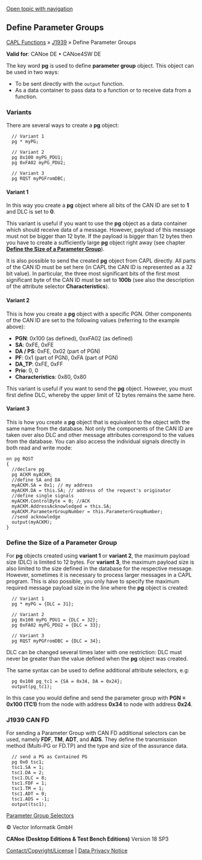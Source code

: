 [Open topic with navigation](../../../../CANoeDEFamily.htm#Topics/CAPLFunctions/J1939/CAPLfunctionsJ1939DefinePG.md)

## Define Parameter Groups

[CAPL Functions](../CAPLfunctions.md) » [J1939](CAPLfunctionsJ1939StartPage.md) » Define Parameter Groups

**Valid for**:  CANoe DE • CANoe4SW DE

The key word **pg** is used to define **parameter group** object. This object can be used in two ways:

- To be sent directly with the `output` function.
- As a data container to pass data to a function or to receive data from a function.

### Variants

There are several ways to create a **pg** object:

```plaintext
  // Variant 1
  pg * myPG;

  // Variant 2
  pg 0x100 myPG_PDU1;
  pg 0xFA02 myPG_PDU2;

  // Variant 3
  pg RQST myPGFromDBC;
```

#### Variant 1

In this way you create a **pg** object where all bits of the CAN ID are set to **1** and DLC is set to **0**.

This variant is useful if you want to use the **pg** object as a data container which should receive data of a message. However, payload of this message must not be bigger than 12 byte. If the payload is bigger than 12 bytes then you have to create a sufficiently large **pg** object right away (see chapter **[Define the Size of a Parameter Group](#DefineSize)**).

It is also possible to send the created **pg** object from CAPL directly. All parts of the CAN ID must be set here (in CAPL the CAN ID is represented as a 32 bit value). In particular, the three most significant bits of the first most significant byte of the CAN ID must be set to **100b** (see also the description of the attribute selector **Characteristics**).

#### Variant 2

This is how you create a **pg** object with a specific PGN. Other components of the CAN ID are set to the following values (referring to the example above):

- **PGN**: 0x100 (as defined), 0xxFA02 (as defined)
- **SA**: 0xFE, 0xFE
- **DA / PS**: 0xFE, 0x02 (part of PGN)
- **PF**: 0x1 (part of PGN), 0xFA (part of PGN)
- **DA_TP**: 0xFE, 0xFF
- **Prio**: 0, 0
- **Characteristics**: 0x80, 0x80

This variant is useful if you want to send the **pg** object. However, you must first define DLC, whereby the upper limit of 12 bytes remains the same here.

#### Variant 3

This is how you create a **pg** object that is equivalent to the object with the same name from the database. Not only the components of the CAN ID are taken over also DLC and other message attributes correspond to the values from the database. You can also access the individual signals directly in both read and write mode:

```plaintext
on pg RQST
{
  //declare pg
  pg ACKM myACKM;
  //define SA and DA
  myACKM.SA = 0x1; // my address
  myACKM.DA = this.SA; // address of the request's originator
  //define single signals
  myACKM.ControlByte = 0; //ACK
  myACKM.AddressAcknowledged = this.SA;
  myACKM.ParameterGroupNumber = this.ParameterGroupNumber;
  //send acknowledge
  output(myACKM);
}
```

### Define the Size of a Parameter Group

For **pg** objects created using **variant 1** or **variant 2**, the maximum payload size (DLC) is limited to 12 bytes. For **variant 3**, the maximum payload size is also limited to the size defined in the database for the respective message. However, sometimes it is necessary to process larger messages in a CAPL program. This is also possible, you only have to specify the maximum required message payload size in the line where the **pg** object is created:

```plaintext
  // Variant 1
  pg * myPG = {DLC = 31};

  // Variant 2
  pg 0x100 myPG_PDU1 = {DLC = 32};
  pg 0xFA02 myPG_PDU2 = {DLC = 33};

  // Variant 3
  pg RQST myPGFromDBC = {DLC = 34};
```

DLC can be changed several times later with one restriction: DLC must never be greater than the value defined when the **pg** object was created.

The same syntax can be used to define additional attribute selectors, e.g:

```plaintext
  pg 0x100 pg_tc1 = {SA = 0x34, DA = 0x24};
  output(pg_tc1);
```

In this case you would define and send the parameter group with **PGN = 0x100 (TC1)** from the node with address **0x34** to node with address **0x24**.

### J1939 CAN FD

For sending a Parameter Group with CAN FD additional selectors can be used, namely **FDF**, **TM**, **ADT**, and **ADS**. They define the transmission method (Multi-PG or FD.TP) and the type and size of the assurance data.

```plaintext
  // send a PG as Contained PG
  pg 0x0 tsc1;
  tsc1.SA = 1;
  tsc1.DA = 2;
  tsc1.DLC = 8;
  tsc1.FDF = 1;
  tsc1.TM = 1;
  tsc1.ADT = 0;
  tsc1.ADS = -1;
  output(tsc1);
```

[Parameter Group Selectors](CAPLfunctionJ1939GroupSelectors.md)

© Vector Informatik GmbH

**CANoe (Desktop Editions & Test Bench Editions)** Version 18 SP3

[Contact/Copyright/License](../../Shared/ContactCopyrightLicense.md) | [Data Privacy Notice](https://www.vector.com/int/en/company/get-info/privacy-policy/)